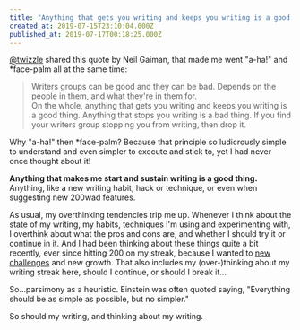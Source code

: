 ```yaml
---
title: "Anything that gets you writing and keeps you writing is a good thing"
created_at: 2019-07-15T23:10:04.000Z
published_at: 2019-07-17T00:18:25.000Z
---
```

[@twizzle](https://200wordsaday.com/words/re-why-i-started-teamstreak-225915d2c22cd670f7) shared this quote by Neil Gaiman, that made me went "a-ha!" and \*face-palm all at the same time:   

  

> Writers groups can be good and they can be bad. Depends on the people in them, and what they're in them for.  
> On the whole, anything that gets you writing and keeps you writing is a good thing. Anything that stops you writing is a bad thing. If you find your writers group stopping you from writing, then drop it.

  

Why "a-ha!" then \*face-palm? Because that principle so ludicrously simple to understand and even simpler to execute and stick to, yet I had never once thought about it! 

  

**Anything that makes me start and sustain writing is a good thing.** Anything, like a new writing habit, hack or technique, or even when suggesting new 200wad features.

  

As usual, my overthinking tendencies trip me up. Whenever I think about the state of my writing, my habits, techniques I'm using and experimenting with, I overthink about what the pros and cons are, and whether I should try it or continue in it. And I had been thinking about these things quite a bit recently, ever since hitting 200 on my streak, because I wanted to [new challenges](https://200wordsaday.com/words/i-m-thinking-about-breaking-my-streak-intentionally-210745d1216fdc956d) and new growth. That also includes my (over-)thinking about my writing streak here, should I continue, or should I break it... 

  

So...parsimony as a heuristic. Einstein was often quoted saying, "Everything should be as simple as possible, but no simpler." 

  

So should my writing, and thinking about my writing.
